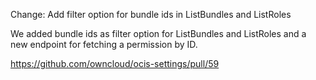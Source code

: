 Change: Add filter option for bundle ids in ListBundles and ListRoles

We added bundle ids as filter option for ListBundles and ListRoles and a new endpoint for fetching a permission by ID.

https://github.com/owncloud/ocis-settings/pull/59

